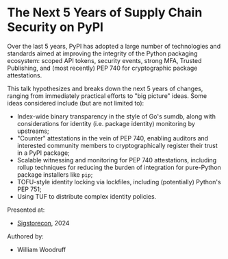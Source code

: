 # The Next 5 Years of Supply Chain Security on PyPI

Over the last 5 years, PyPI has adopted a large number of technologies and
standards aimed at improving the integrity of the Python packaging ecosystem:
scoped API tokens, security events, strong MFA, Trusted Publishing, and (most
recently) PEP 740 for cryptographic package attestations.

This talk hypothesizes
and breaks down the next 5 years of changes, ranging from immediately practical
efforts to "big picture" ideas. Some ideas considered include (but are not
limited to):

* Index-wide binary transparency in the style of Go's sumdb, along with
  considerations for identity (i.e. package identity) monitoring by upstreams;
* "Counter" attestations in the vein of PEP 740, enabling auditors and
  interested community members to cryptographically register their trust in a
  PyPI package;
* Scalable witnessing and monitoring for PEP 740 attestations, including rollup
  techniques for reducing the burden of integration for pure-Python package
  installers like `pip`;
* TOFU-style identity locking via lockfiles, including (potentially) Python's
  PEP 751;
* Using TUF to distribute complex identity policies.

Presented at:

* [Sigstorecon](https://events.linuxfoundation.org/sigstorecon-supply-chain-day/), 2024

Authored by:

* William Woodruff
